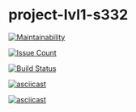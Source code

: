 # project-lvl1-s332

[![Maintainability](https://codeclimate.com/github/Eserian/project-lvl1-s332/badges/gpa.svg)](https://codeclimate.com/github/Eserian/project-lvl1-s332)

[![Issue Count](https://codeclimate.com/github/Eserian/project-lvl1-s332/badges/issue_count.svg)](https://codeclimate.com/github/Eserian/project-lvl1-s332)

[![Build Status](https://travis-ci.org/Eserian/project-lvl1-s332.svg?branch=master)](https://travis-ci.org/Eserian/project-lvl1-s332)

[![asciicast](https://asciinema.org/a/DWY6C2g3lJbXuEDUKDs6uvQEN.png)](https://asciinema.org/a/DWY6C2g3lJbXuEDUKDs6uvQEN)

[![asciicast](https://asciinema.org/a/FLLAELIOJZMAMMldGVCY93DZ1.png)](https://asciinema.org/a/FLLAELIOJZMAMMldGVCY93DZ1)

